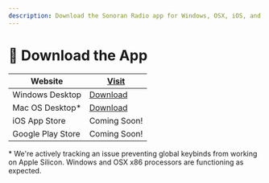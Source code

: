 ```yaml
---
description: Download the Sonoran Radio app for Windows, OSX, iOS, and Android!
---
```


# 📱 Download the App



| Website           | [Visit](https://sonoranradio.com)                                                                                        |
| ----------------- | ------------------------------------------------------------------------------------------------------------------------ |
| Windows Desktop   | [Download](https://github.com/Sonoran-Software/SonoranRadio\_Windows/releases/latest/download/Sonoran-Radio.exe)         |
| Mac OS Desktop\*  | [Download](https://github.com/Sonoran-Software/SonoranRadio\_MacOS/releases/latest/download/Sonoran-Radio-universal.dmg) |
| iOS App Store     | Coming Soon!                                                                                                             |
| Google Play Store | Coming Soon!                                                                                                             |

\* We're actively tracking an issue preventing global keybinds from working on Apple Silicon. Windows and OSX x86 processors are functioning as expected.
